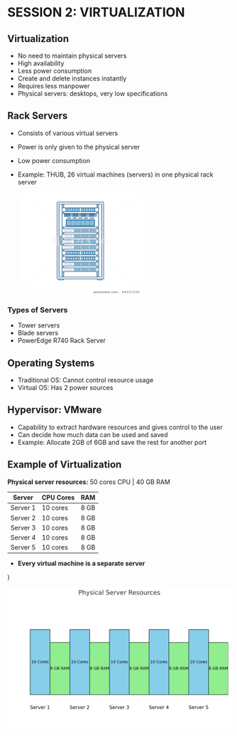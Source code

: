 # SESSION 2: VIRTUALIZATION

## Virtualization

- No need to maintain physical servers
- High availability
- Less power consumption
- Create and delete instances instantly
- Requires less manpower
- Physical servers: desktops, very low specifications

## Rack Servers

- Consists of various virtual servers 
- Power is only given to the physical server
- Low power consumption
- Example: THUB, 26 virtual machines (servers) in one physical rack server

  ![Virtualization Example](https://raw.githubusercontent.com/karthikeya03/Drive-Ready/main/SESSION.2.1.png)

### Types of Servers

- Tower servers
- Blade servers
- PowerEdge R740 Rack Server

## Operating Systems

- Traditional OS: Cannot control resource usage
- Virtual OS: Has 2 power sources

## Hypervisor: VMware

- Capability to extract hardware resources and gives control to the user
- Can decide how much data can be used and saved
- Example: Allocate 2GB of 6GB and save the rest for another port

## Example of Virtualization

**Physical server resources:** 50 cores CPU | 40 GB RAM

| Server   | CPU Cores | RAM  |
| -------- | --------- | ---- |
| Server 1 | 10 cores  | 8 GB |
| Server 2 | 10 cores  | 8 GB |
| Server 3 | 10 cores  | 8 GB |
| Server 4 | 10 cores  | 8 GB |
| Server 5 | 10 cores  | 8 GB |

- **Every virtual machine is a separate server**

)

![Virtualization Example](https://raw.githubusercontent.com/karthikeya03/Drive-Ready/main/SESSION.2.2.png)
